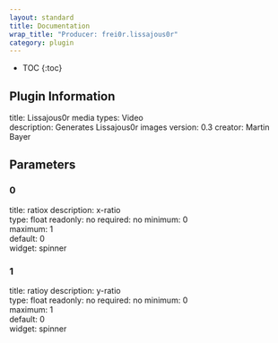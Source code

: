 ```yaml
---
layout: standard
title: Documentation
wrap_title: "Producer: frei0r.lissajous0r"
category: plugin
---
```

* TOC
{:toc}

## Plugin Information

title: Lissajous0r
media types:
Video  
description: Generates Lissajous0r images
version: 0.3
creator: Martin Bayer

## Parameters

### 0

title: ratiox  description:
x-ratio  
type: float
readonly: no
required: no
minimum: 0  
maximum: 1  
default: 0  
widget: spinner  

### 1

title: ratioy  description:
y-ratio  
type: float
readonly: no
required: no
minimum: 0  
maximum: 1  
default: 0  
widget: spinner  

